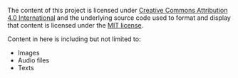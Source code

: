 The content of this project is licensed under [Creative Commons Attribution 4.0 International](https://creativecommons.org/licenses/by/4.0/) and the underlying source code used to format and display that content is licensed under the [MIT license](https://mit-license.org/).

Content in here is including but not limited to:
- Images
- Audio files
- Texts
